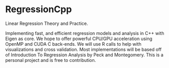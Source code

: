 # RegressionCpp
Linear Regression Theory and Practice. 

Implementing fast, and efficient regression models and analysis in C++ with Eigen as core. 
We hope to offer powerful CPU/GPU acceleration using OpenMP and CUDA C back-ends.
We will use R calls to help with visualizations and cross validation. 
Most implementations will be based off of Introduction To Regression Analysis by Peck and Montegomery.
This is a personal project and is free to contribution.
